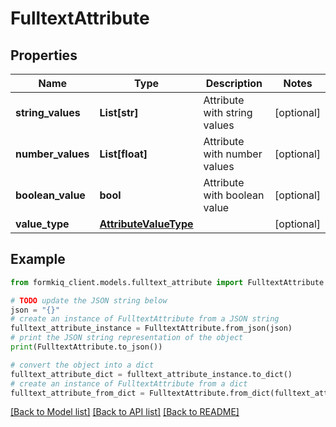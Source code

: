 # FulltextAttribute


## Properties

Name | Type | Description | Notes
------------ | ------------- | ------------- | -------------
**string_values** | **List[str]** | Attribute with string values | [optional] 
**number_values** | **List[float]** | Attribute with number values | [optional] 
**boolean_value** | **bool** | Attribute with boolean value | [optional] 
**value_type** | [**AttributeValueType**](AttributeValueType.md) |  | [optional] 

## Example

```python
from formkiq_client.models.fulltext_attribute import FulltextAttribute

# TODO update the JSON string below
json = "{}"
# create an instance of FulltextAttribute from a JSON string
fulltext_attribute_instance = FulltextAttribute.from_json(json)
# print the JSON string representation of the object
print(FulltextAttribute.to_json())

# convert the object into a dict
fulltext_attribute_dict = fulltext_attribute_instance.to_dict()
# create an instance of FulltextAttribute from a dict
fulltext_attribute_from_dict = FulltextAttribute.from_dict(fulltext_attribute_dict)
```
[[Back to Model list]](../README.md#documentation-for-models) [[Back to API list]](../README.md#documentation-for-api-endpoints) [[Back to README]](../README.md)


